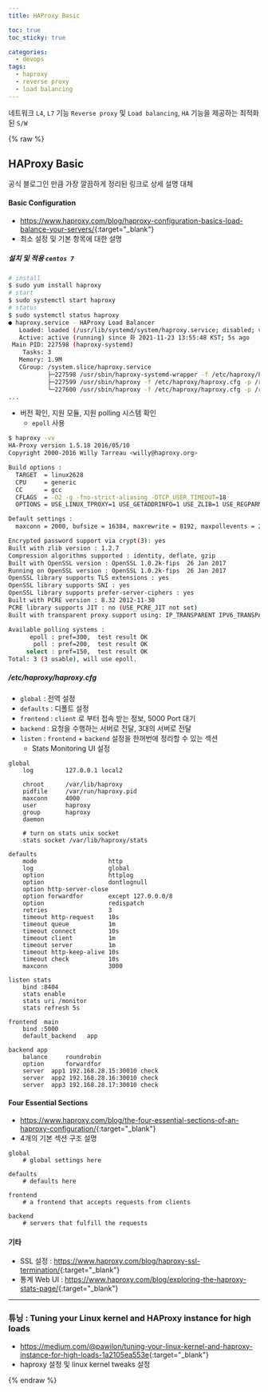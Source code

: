 ```yaml
---
title: HAProxy Basic

toc: true
toc_sticky: true

categories:
  - devops
tags:
  - haproxy
  - reverse proxy
  - load balancing 
---
```


네트워크 `L4`, `L7` 기능 `Reverse proxy` 및 `Load balancing`, `HA` 기능을 제공하는 최적화된 `S/W`

{% raw %}


## HAProxy Basic
공식 블로그인 만큼 가장 깔끔하게 정리된 링크로 상세 설명 대체

#### Basic Configuration 
- <https://www.haproxy.com/blog/haproxy-configuration-basics-load-balance-your-servers/>{:target="_blank"}
- 최소 설정 및 기본 항목에 대한 설명 

##### 설치 및 적용 `centos 7`

```sh
# install 
$ sudo yum install haproxy 
# start
$ sudo systemctl start haproxy 
# status
$ sudo systemctl status haproxy
● haproxy.service - HAProxy Load Balancer
   Loaded: loaded (/usr/lib/systemd/system/haproxy.service; disabled; vendor preset: disabled)
   Active: active (running) since 화 2021-11-23 13:55:48 KST; 5s ago
 Main PID: 227598 (haproxy-systemd)
    Tasks: 3
   Memory: 1.9M
   CGroup: /system.slice/haproxy.service
           ├─227598 /usr/sbin/haproxy-systemd-wrapper -f /etc/haproxy/haproxy.cfg -p /run/haproxy.pid
           ├─227599 /usr/sbin/haproxy -f /etc/haproxy/haproxy.cfg -p /run/haproxy.pid -Ds
           └─227600 /usr/sbin/haproxy -f /etc/haproxy/haproxy.cfg -p /run/haproxy.pid -Ds
...
```

- 버전 확인, 지원 모듈, 지원 polling 시스템 확인 
  - `epoll` 사용

```sh
$ haproxy -vv
HA-Proxy version 1.5.18 2016/05/10
Copyright 2000-2016 Willy Tarreau <willy@haproxy.org>

Build options :
  TARGET  = linux2628
  CPU     = generic
  CC      = gcc
  CFLAGS  = -O2 -g -fno-strict-aliasing -DTCP_USER_TIMEOUT=18
  OPTIONS = USE_LINUX_TPROXY=1 USE_GETADDRINFO=1 USE_ZLIB=1 USE_REGPARM=1 USE_OPENSSL=1 USE_PCRE=1

Default settings :
  maxconn = 2000, bufsize = 16384, maxrewrite = 8192, maxpollevents = 200

Encrypted password support via crypt(3): yes
Built with zlib version : 1.2.7
Compression algorithms supported : identity, deflate, gzip
Built with OpenSSL version : OpenSSL 1.0.2k-fips  26 Jan 2017
Running on OpenSSL version : OpenSSL 1.0.2k-fips  26 Jan 2017
OpenSSL library supports TLS extensions : yes
OpenSSL library supports SNI : yes
OpenSSL library supports prefer-server-ciphers : yes
Built with PCRE version : 8.32 2012-11-30
PCRE library supports JIT : no (USE_PCRE_JIT not set)
Built with transparent proxy support using: IP_TRANSPARENT IPV6_TRANSPARENT IP_FREEBIND

Available polling systems :
      epoll : pref=300,  test result OK
       poll : pref=200,  test result OK
     select : pref=150,  test result OK
Total: 3 (3 usable), will use epoll.
```

##### /etc/haproxy/haproxy.cfg 
- `global` : 전역 설정 
- `defaults` : 디폴트 설정 
- `frontend` : `client` 로 부터 접속 받는 정보, 5000 Port 대기
- `backend` : 요청을 수행하는 서버로 전달, 3대의 서버로 전달
- `listen` : `frontend` + `backend` 설정을 한꺼번에 정리할 수 있는 섹션
  - Stats Monitoring UI 설정 

```config
global
    log         127.0.0.1 local2

    chroot      /var/lib/haproxy
    pidfile     /var/run/haproxy.pid
    maxconn     4000
    user        haproxy
    group       haproxy
    daemon

    # turn on stats unix socket
    stats socket /var/lib/haproxy/stats

defaults
    mode                    http
    log                     global
    option                  httplog
    option                  dontlognull
    option http-server-close
    option forwardfor       except 127.0.0.0/8
    option                  redispatch
    retries                 3
    timeout http-request    10s
    timeout queue           1m
    timeout connect         10s
    timeout client          1m
    timeout server          1m
    timeout http-keep-alive 10s
    timeout check           10s
    maxconn                 3000

listen stats
    bind :8404
    stats enable
    stats uri /monitor
    stats refresh 5s

frontend  main
    bind :5000 
    default_backend   app

backend app
    balance     roundrobin
    option      forwardfor
    server  app1 192.168.28.15:30010 check
    server  app2 192.168.28.16:30010 check
    server  app3 192.168.28.17:30010 check
```

#### Four Essential Sections
- <https://www.haproxy.com/blog/the-four-essential-sections-of-an-haproxy-configuration/>{:target="_blank"}
- 4개의 기본 섹션 구조 설명 

```config
global
    # global settings here

defaults
    # defaults here

frontend
    # a frontend that accepts requests from clients

backend
    # servers that fulfill the requests
```

#### 기타 
- SSL 설정 : <https://www.haproxy.com/blog/haproxy-ssl-termination/>{:target="_blank"}
- 통계 Web UI : <https://www.haproxy.com/blog/exploring-the-haproxy-stats-page/>{:target="_blank"}

---

### 튜닝 : Tuning your Linux kernel and HAProxy instance for high loads
- <https://medium.com/@pawilon/tuning-your-linux-kernel-and-haproxy-instance-for-high-loads-1a2105ea553e>{:target="_blank"}
- haproxy 설정 및 linux kernel tweaks 설정

{% endraw %}
